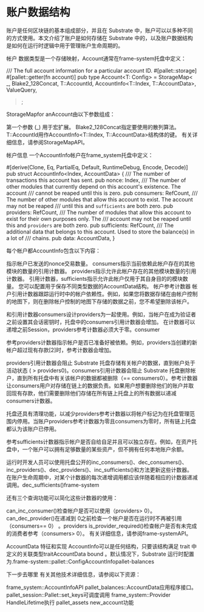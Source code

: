 # 账户数据结构

账户是任何区块链的基本组成部分，并且在 Substrate 中，账户可以以多种不同的方式使用。本文介绍了账户是如何存储在 Substrate 中的，以及账户数据结构是如何在运行时逻辑中用于管理账户生命周期的。

帐户
数据类型是一个存储映射，Account通常在frame-system托盘中定义：

/// The full account information for a particular account ID.
#[pallet::storage]
#[pallet::getter(fn account)]
pub type Account<T: Config> = StorageMap<
  _,
  Blake2_128Concat,
  T::AccountId,
  AccountInfo<T::Index, T::AccountData>,
  ValueQuery,
>;

StorageMapfor anAccount由以下参数组成：

第一个参数 (_) 用于宏扩展。
Blake2_128Concat指定要使用的散列算法。
T::AccountId用作AccountInfo<T::Index, T::AccountData>结构体的键。
有关详细信息，请参阅StorageMapAPI。

帐户信息
一个AccountInfo帐户在frame_system托盘中定义：

#[derive(Clone, Eq, PartialEq, Default, RuntimeDebug, Encode, Decode)]
pub struct AccountInfo<Index, AccountData> {
  /// The number of transactions this account has sent.
  pub nonce: Index,
  /// The number of other modules that currently depend on this account's existence. The account
  /// cannot be reaped until this is zero.
  pub consumers: RefCount,
  /// The number of other modules that allow this account to exist. The account may not be reaped
  /// until this and `sufficients` are both zero.
  pub providers: RefCount,
  /// The number of modules that allow this account to exist for their own purposes only. The
  /// account may not be reaped until this and `providers` are both zero.
  pub sufficients: RefCount,
  /// The additional data that belongs to this account. Used to store the balance(s) in a lot of
  /// chains.
  pub data: AccountData,
}

每个帐户都AccountInfo包含以下内容：

指示帐户已发送的nonce交易数量。
consumers指示当前依赖此帐户存在的其他模块的数量的引用计数器。
providers指示允许此帐户存在的其他模块数量的引用计数器。
引用计数器，sufficients指示允许此帐户仅用于其自身目的的模块数量。
您可以配置用于保存不同类型数据的AccountData结构。
帐户参考计数器
帐户引用计数器跟踪运行时中的帐户依赖性。例如，如果您将数据存储在由帐户控制的地图下，则在删除帐户控制的地图下存储的数据之前，您不希望删除该帐户。

和引用计数器consumers设计providers为一起使用。例如，当帐户在成为验证者之前设置其会话密钥时，托盘中的consumers引用计数器会增加。 在计数器可以递增之前Session，providers参考计数器必须大于零。consumer

参考providers计数器指示帐户是否已准备好被依赖。例如，providers当创建的新帐户超过现有存款[2]时，参考计数器会增加。

providers引用计数器会阻止 Substrate 托盘存储有关帐户的数据，直到帐户处于活动状态 ( > providers0)。consumers引用计数器会阻止 Substrate 托盘删除帐户，直到所有托盘中有关该帐户的数据都被删除（== consumers0）。参考计数器让consumers用户对存储在链上的数据负责。如果用户想要删除他们的账户并取回现有存款，他们需要删除他们存储在所有链上托盘上的所有数据以递减consumers计数器。

托盘还具有清理功能，以减少providers参考计数器以将帐户标记为在托盘管理范围内停用。当账户providers参考计数器为零且consumers为零时，所有链上托盘都认为该账户已停用。

参考sufficients计数器指示帐户是否自给自足并且可以独立存在。例如，在资产托盘中，一个账户可以拥有足够数量的某些资产，但不拥有任何本地账户余额。

运行时开发人员可以使用托盘公开的inc_consumers()、dec_consumers()、inc_providers()、dec_providers()、inc_sufficients()和方法更新这些计数器。在账户生命周期中，对某个计数器的每次递增调用都应该伴随着相应的计数器递减调用。dec_sufficients()frame-system

还有三个查询功能可以简化这些计数器的使用：

can_inc_consumer()检查帐户是否可以使用（providers> 0）。
can_dec_provider()在递减到 0之前检查一个帐户是否在运行时不再被引用（consumers== 0） 。providers
is_provider_required()检查帐户是否有未完成的消费者参考（consumers> 0）。
有关详细信息，请参阅frame-systemAPI。

AccountData 特征和实现
AccountInfo可以是任何结构，只要该结构满足 trait 中定义的关联类型traitAccountData bound 。默认情况下，Substrate 运行时配置为.frame-system::pallet::ConfigAccountInfopallet-balances

下一步去哪里
有关其他技术详细信息，请参阅以下资源：

frame_system::AccountInfoAPI
pallet_balances::AccountData应用程序接口。
pallet_session::Pallet::set_keys可调度调用
frame_system::Provider HandleLifetime执行
pallet_assets new_account功能